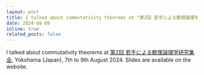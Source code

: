```yaml
---
layout: post
title: I talked about commutativity theorems at "第2回 若手による数理論理学研究集会", Kanagawa (Japan).
date: 2024-08-09
inline: true
related_posts: false
---
```


I talked about commutativity theorems at <a href="https://sites.google.com/view/yorukai-2nd">第2回 若手による数理論理学研究集会</a>, Yokohama (Japan), 7th to 9th August 2024.
Slides are available on the website.